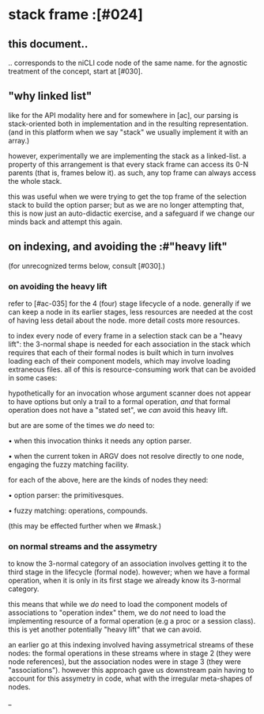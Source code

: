 # stack frame :[#024]

## this document..

.. corresponds to the niCLI code node of the same name. for the agnostic
treatment of the concept, start at [#030].





## "why linked list"

like for the API modality here and for somewhere in
[ac], our parsing is stack-oriented both in implementation and in the
resulting representation. (and in this platform when we say "stack"
we usually implement it with an array.)

however, experimentally we are implementing the stack as a linked-list.
a property of this arrangement is that every stack frame can access its
0-N parents (that is, frames below it). as such, any top frame can
always access the whole stack.

this was useful when we were trying to get the top frame of the
selection stack to build the option parser; but as we are no longer
attempting that, this is now just an auto-didactic exercise, and a
safeguard if we change our minds back and attempt this again.




## on indexing, and avoiding the :#"heavy lift"

(for unrecognized terms below, consult [#030].)


### on avoiding the heavy lift

refer to [#ac-035] for the 4 (four) stage lifecycle of a node.
generally if we can keep a node in its earlier stages, less
resources are needed at the cost of having less detail about
the node. more detail costs more resources.

to index every node of every frame in a selection stack can be
a "heavy lift": the 3-normal shape is needed for each association
in the stack which requires that each of their formal nodes is
built which in turn involves loading each of their component
models, which may involve loading extraneous files. all of this
is resource-consuming work that can be avoided in some cases:

hypothetically for an invocation whose argument scanner does not
appear to have options but only a trail to a formal operation,
*and* that formal operation does not have a "stated set", we
*can* avoid this heavy lift.

but are are some of the times we *do* need to:

  • when this invocation thinks it needs any option parser.

  • when the current token in ARGV does not resolve directly to
    one node, engaging the fuzzy matching facility.

for each of the above, here are the kinds of nodes they need:

  • option parser: the primitivesques.

  • fuzzy matching: operations, compounds.

(this may be effected further when we #mask.)



### on normal streams and the assymetry

to know the 3-normal category of an association involves getting it
to the third stage in the lifecycle (formal node). however; when we
have a formal operation, when it is only in its first stage we already
know its 3-normal category.

this means that while we *do* need to load the component models of
associations to "operation index" them, we do *not* need to load the
implementing resource of a formal operation (e.g a proc or a session
class). this is yet another potentially "heavy lift" that we can avoid.

an earlier go at this indexing involved having assymetrical streams of
these nodes: the formal operations in these streams where in stage 2
(they were node references), but the association nodes were in stage 3
(they were "associations"). however this approach gave us downstream
pain having to account for this assymetry in code, what with the
irregular meta-shapes of nodes.

_
